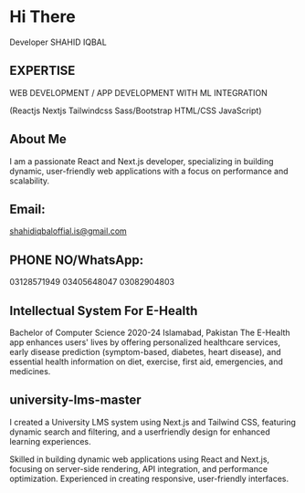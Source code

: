 # Hi There
 Developer 
SHAHID IQBAL
 
## EXPERTISE
WEB DEVELOPMENT / APP DEVELOPMENT WITH ML INTEGRATION

(Reactjs
Nextjs
Tailwindcss
Sass/Bootstrap
HTML/CSS
JavaScript)

## About Me
I am a passionate React and
Next.js developer, specializing in
building dynamic, user-friendly
web applications with a focus on
performance and scalability.
## Email:
shahidiqbaloffial.is@gmail.com
## PHONE NO/WhatsApp:
03128571949 
03405648047 
03082904803

## Intellectual System For E-Health
Bachelor of Computer Science 2020-24
Islamabad, Pakistan
The E-Health app enhances users' lives by offering
personalized healthcare services, early disease prediction
(symptom-based, diabetes, heart disease), and essential
health information on diet, exercise, first aid, emergencies,
and medicines.

## university-lms-master
I created a University LMS system using Next.js and Tailwind
CSS, featuring dynamic search and filtering, and a
userfriendly design for enhanced learning experiences.

Skilled in building dynamic web applications using
React and Next.js, focusing on server-side rendering,
API integration, and performance optimization.
Experienced in creating responsive, user-friendly
interfaces.
